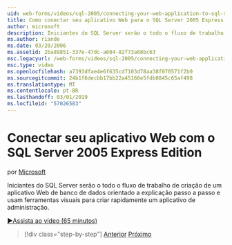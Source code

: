 ```yaml
---
uid: web-forms/videos/sql-2005/connecting-your-web-application-to-sql-server-2005-express-edition
title: Como conectar seu aplicativo Web para o SQL Server 2005 Express Edition | Microsoft Docs
author: microsoft
description: Iniciantes do SQL Server serão o todo o fluxo de trabalho de criação de um aplicativo Web de banco de dados orientado a explicação passo a passo e usam ferramentas visuais para criar rapidamente um administrat...
ms.author: riande
ms.date: 03/20/2006
ms.assetid: 2ba89851-337e-47dc-a604-82f73a68bc63
msc.legacyurl: /web-forms/videos/sql-2005/connecting-your-web-application-to-sql-server-2005-express-edition
msc.type: video
ms.openlocfilehash: a7393dfae4e6f635cd7103d78aa38f070571f2b0
ms.sourcegitcommit: 24b1f6decbb17bb22a45166e5fdb0845c65af498
ms.translationtype: MT
ms.contentlocale: pt-BR
ms.lasthandoff: 03/01/2019
ms.locfileid: "57026583"
---
```

<a name="connecting-your-web-application-to-sql-server-2005-express-edition"></a>Conectar seu aplicativo Web com o SQL Server 2005 Express Edition
====================
por [Microsoft](https://github.com/microsoft)

Iniciantes do SQL Server serão o todo o fluxo de trabalho de criação de um aplicativo Web de banco de dados orientado a explicação passo a passo e usam ferramentas visuais para criar rapidamente um aplicativo de administração.

[&#9654;Assista ao vídeo (65 minutos)](https://channel9.msdn.com/Blogs/ASP-NET-Site-Videos/connecting-your-web-application-to-sql-server-2005-express-edition)

> [!div class="step-by-step"]
> [Anterior](understanding-security-and-network-connectivity.md)
> [Próximo](using-sql-server-management-studio.md)
